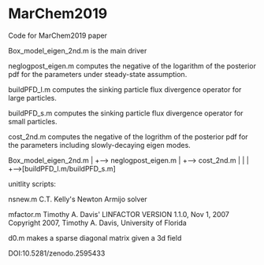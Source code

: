 # MarChem2019
Code for MarChem2019 paper

Box_model_eigen_2nd.m is the main driver

neglogpost_eigen.m computes the negative of the logarithm of the posterior pdf for the parameters under steady-state assumption.

buildPFD_l.m computes the sinking particle flux divergence operator for large particles.

buildPFD_s.m computes the sinking particle flux divergence operator for small particles.

cost_2nd.m computes the negative of the logrithm of the posterior pdf for the parameters including slowly-decaying eigen modes.

Box_model_eigen_2nd.m | +--> neglogpost_eigen.m | +--> cost_2nd.m | | | +-->[buildPFD_l.m/buildPFD_s.m]

unitlity scripts:

nsnew.m C.T. Kelly's Newton Armijo solver

mfactor.m Timothy A. Davis' LINFACTOR VERSION 1.1.0, Nov 1, 2007 Copyright 2007, Timothy A. Davis, University of Florida

d0.m makes a sparse diagonal matrix given a 3d field


DOI:10.5281/zenodo.2595433

